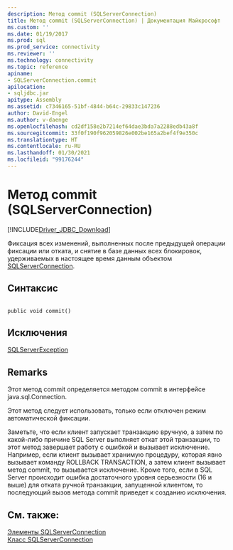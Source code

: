 ```yaml
---
description: Метод commit (SQLServerConnection)
title: Метод commit (SQLServerConnection) | Документация Майкрософт
ms.custom: ''
ms.date: 01/19/2017
ms.prod: sql
ms.prod_service: connectivity
ms.reviewer: ''
ms.technology: connectivity
ms.topic: reference
apiname:
- SQLServerConnection.commit
apilocation:
- sqljdbc.jar
apitype: Assembly
ms.assetid: c7346165-51bf-4844-b64c-29833c147236
author: David-Engel
ms.author: v-daenge
ms.openlocfilehash: cd2df158e2b7214ef64dae3bda7a2288edb43a8f
ms.sourcegitcommit: 33f0f190f962059826e002be165a2bef4f9e350c
ms.translationtype: HT
ms.contentlocale: ru-RU
ms.lasthandoff: 01/30/2021
ms.locfileid: "99176244"
---
```

# <a name="commit-method-sqlserverconnection"></a>Метод commit (SQLServerConnection)
[!INCLUDE[Driver_JDBC_Download](../../../includes/driver_jdbc_download.md)]

  Фиксация всех изменений, выполненных после предыдущей операции фиксации или отката, и снятие в базе данных всех блокировок, удерживаемых в настоящее время данным объектом [SQLServerConnection](../../../connect/jdbc/reference/sqlserverconnection-class.md).  
  
## <a name="syntax"></a>Синтаксис  
  
```  
  
public void commit()  
```  
  
## <a name="exceptions"></a>Исключения  
 [SQLServerException](../../../connect/jdbc/reference/sqlserverexception-class.md)  
  
## <a name="remarks"></a>Remarks  
 Этот метод commit определяется методом commit в интерфейсе java.sql.Connection.  
  
 Этот метод следует использовать, только если отключен режим автоматической фиксации.  
  
 Заметьте, что если клиент запускает транзакцию вручную, а затем по какой-либо причине SQL Server выполняет откат этой транзакции, то этот метод завершает работу с ошибкой и вызывает исключение. Например, если клиент вызывает хранимую процедуру, которая явно вызывает команду ROLLBACK TRANSACTION, а затем клиент вызывает метод commit, то вызывается исключение. Кроме того, если в SQL Server происходит ошибка достаточного уровня серьезности (16 и выше) для отката ручной транзакции, запущенной клиентом, то последующий вызов метода commit приведет к созданию исключения.  
  
## <a name="see-also"></a>См. также:  
 [Элементы SQLServerConnection](../../../connect/jdbc/reference/sqlserverconnection-members.md)   
 [Класс SQLServerConnection](../../../connect/jdbc/reference/sqlserverconnection-class.md)  
  
  
